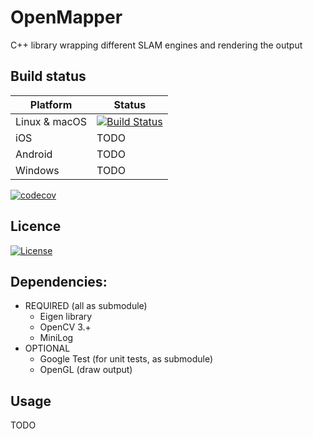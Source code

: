 # OpenMapper
C++ library wrapping different SLAM engines and rendering the output


## Build status

| Platform  | Status   |
| --------- | ---------|
| Linux & macOS     | [![Build Status](https://travis-ci.org/OpenMapper/OpenMapper.svg?branch=master)](https://travis-ci.org/OpenMapper/OpenMapper) |
| iOS   | TODO |
| Android   | TODO |
| Windows   | TODO |


[![codecov](https://codecov.io/gh/OpenMapper/OpenMapper/branch/master/graph/badge.svg)](https://codecov.io/gh/OpenMapper/OpenMapper)


## Licence

[![License](https://img.shields.io/badge/License-Apache%202.0-blue.svg)](https://opensource.org/licenses/Apache-2.0)

<!-- TODO(gocaros): add link to the dependencies here.  -->
## Dependencies:
* REQUIRED (all as submodule)
  * Eigen library
  * OpenCV 3.+
  * MiniLog
* OPTIONAL
  * Google Test (for unit tests, as submodule)
  * OpenGL (draw output)

## Usage
  TODO
